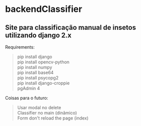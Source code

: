 # backendClassifier
## Site para classificação manual de insetos utilizando django 2.x

Requirements:
> pip install django </br>
> pip install opencv-python</br>
> pip install numpy</br>
> pip install base64</br>
> pip install psycopg2</br>
> pip install django-croppie</br>
> pgAdmin 4

Coisas para o futuro:
> Usar modal no delete </br>
> Classifier no main (dinâmico)</br>
> Form don't reload the page (index)</br>
